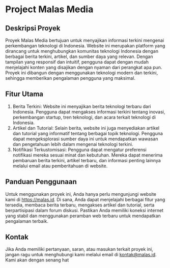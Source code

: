 # Project Malas Media

## Deskripsi Proyek
Proyek Malas Media bertujuan untuk menyajikan informasi terkini mengenai perkembangan teknologi di Indonesia. Website ini merupakan platform yang dirancang untuk menghubungkan komunitas teknologi Indonesia dengan berbagai berita terkini, artikel, dan sumber daya yang relevan. Dengan tampilan yang responsif dan intuitif, pengguna dapat dengan mudah menjelajahi konten yang disajikan dengan nyaman dari perangkat apa pun. Proyek ini dibangun dengan menggunakan teknologi modern dan terkini, sehingga memberikan pengalaman pengguna yang maksimal.

## Fitur Utama
1. Berita Terkini: Website ini menyajikan berita teknologi terbaru dari Indonesia. Pengguna dapat mengakses informasi terkini tentang inovasi, perkembangan startup, tren teknologi, dan acara terkait teknologi di Indonesia.
2. Artikel dan Tutorial: Selain berita, website ini juga menyediakan artikel dan tutorial yang informatif tentang berbagai topik teknologi. Pengguna dapat mengeksplorasi sumber daya ini untuk mendapatkan wawasan dan pengetahuan lebih dalam mengenai teknologi terkini.
3. Notifikasi Terkustomisasi: Pengguna dapat mengatur preferensi notifikasi mereka sesuai minat dan kebutuhan. Mereka dapat menerima pembaruan berita terkini, artikel terbaru, dan informasi penting lainnya melalui email atau pemberitahuan di website.

## Panduan Penggunaan
Untuk menggunakan proyek ini, Anda hanya perlu mengunjungi website kami di https://malas.id. Di sana, Anda dapat menjelajahi berbagai fitur yang tersedia, membaca berita terbaru, mengakses artikel dan tutorial, serta berpartisipasi dalam forum diskusi. Pastikan Anda memiliki koneksi internet yang stabil dan menggunakan peramban web terbaru untuk mendapatkan pengalaman terbaik.

## Kontak
Jika Anda memiliki pertanyaan, saran, atau masukan terkait proyek ini, jangan ragu untuk menghubungi kami melalui email di kontak@malas.id. Kami akan dengan senang hat
